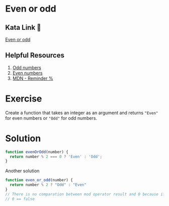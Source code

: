 # Even or odd

## Kata Link 🥋

[Even or odd](https://www.codewars.com/kata/53da3dbb4a5168369a0000fe/train/javascript)

## Helpful Resources

1. [Odd numbers](https://byjus.com/maths/odd-numbers/)
2. [Even numbers](https://byjus.com/maths/even-numbers/)
3. [MDN - Reminder %](https://developer.mozilla.org/en-US/docs/Web/JavaScript/Reference/Operators/Remainder)

# Exercise
Create a function that takes an integer as an argument and returns `"Even"` for even numbers or `"Odd"` for odd numbers.

# Solution

```js
function evenOrOdd(number) {
  return number % 2 === 0 ? 'Even' : 'Odd';
}
```
Another solution
```js
function even_or_odd(number) {
  return number % 2 ? "Odd" : "Even"
}
// There is no comparation between mod operator result and 0 because if the operetion is zero it means that is 'false'.
// 0 == false
```